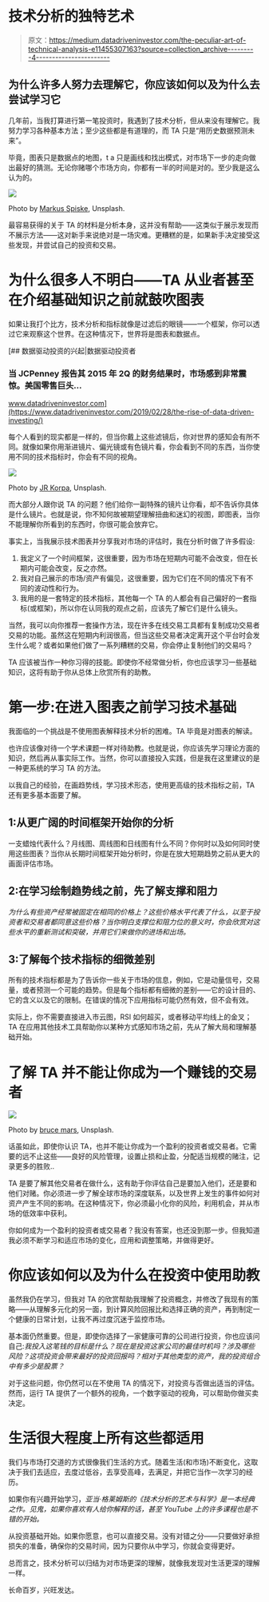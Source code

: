 # 技术分析的独特艺术

> 原文：<https://medium.datadriveninvestor.com/the-peculiar-art-of-technical-analysis-e11455307163?source=collection_archive---------4----------------------->

## 为什么许多人努力去理解它，你应该如何以及为什么去尝试学习它

几年前，当我打算进行第一笔投资时，我遇到了技术分析，但从来没有理解它。我努力学习各种基本方法；至少这些都是有道理的，而 TA 只是“用历史数据预测未来”。

毕竟，图表只是数据点的地图，t a 只是画线和找出模式，对市场下一步的走向做出最好的猜测。无论你赌哪个市场方向，你都有一半的时间是对的。至少我是这么认为的。

![](img/b5ba77a951735298c96f5027700186b5.png)

Photo by [Markus Spiske](https://unsplash.com/@markusspiske?utm_source=unsplash&utm_medium=referral&utm_content=creditCopyText), Unsplash.

最容易获得的关于 TA 的材料是分析本身，这并没有帮助——这类似于展示发现而不展示方法——这对新手来说绝对是一场灾难。更糟糕的是，如果新手决定接受这些发现，并尝试自己的投资和交易。

# 为什么很多人不明白——TA 从业者甚至在介绍基础知识之前就鼓吹图表

如果让我打个比方，技术分析和指标就像是过滤后的眼镜——一个框架，你可以透过它来观察这个世界。在这种情况下，世界将是图表和数据点。

[](https://www.datadriveninvestor.com/2019/02/28/the-rise-of-data-driven-investing/) [## 数据驱动投资的兴起|数据驱动投资者

### 当 JCPenney 报告其 2015 年 2Q 的财务结果时，市场感到非常震惊。美国零售巨头…

www.datadriveninvestor.com](https://www.datadriveninvestor.com/2019/02/28/the-rise-of-data-driven-investing/) 

每个人看到的现实都是一样的，但当你戴上这些滤镜后，你对世界的感知会有所不同。就像如果你用渐进镜片、偏光镜或有色镜片看，你会看到不同的东西，当你使用不同的技术指标时，你会有不同的视角。

![](img/f9697fab8f8e9254ca3e903dae755778.png)

Photo by [JR Korpa](https://unsplash.com/@korpa?utm_source=unsplash&utm_medium=referral&utm_content=creditCopyText), Unsplash.

而大部分人跟你说 TA 的问题？他们给你一副特殊的镜片让你看，却不告诉你具体是什么镜片。也就是说，你不知何故被期望理解扭曲和迷幻的视图，即图表，当你不能理解你所看到的东西时，你很可能会放弃它。

事实上，当我展示技术图表并分享我对市场的评估时，我在分析时做了许多假设:

1.  我定义了一个时间框架，这很重要，因为市场在短期内可能不会改变，但在长期内可能会改变，反之亦然。
2.  我对自己展示的市场/资产有偏见，这很重要，因为它们在不同的情况下有不同的波动性和行为。
3.  我用的是一套特定的技术指标，其他每一个 TA 的人都会有自己偏好的一套指标(或框架)，所以你在认同我的观点之前，应该先了解它们是什么镜头。

当然，我可以向你推荐一套操作方法，现在许多在线交易工具都有复制成功交易者交易的功能。虽然这在短期内利润很高，但当这些交易者决定离开这个平台时会发生什么呢？或者如果他们做了一系列糟糕的交易，你会停止复制他们的交易吗？

TA 应该被当作一种你习得的技能。即使你不经常做分析，你也应该学习一些基础知识，这将有助于你从总体上欣赏所有的助教。

# 第一步:在进入图表之前学习技术基础

我面临的一个挑战是不使用图表解释技术分析的困难。TA 毕竟是对图表的解读。

也许应该像对待一个学术课题一样对待助教。也就是说，你应该先学习理论方面的知识，然后再从事实际工作。当然，你可以直接投入实践，但是我在这里建议的是一种更系统的学习 TA 的方法。

以我自己的经验，在画趋势线，学习技术形态，使用更高级的技术指标之前，TA 还有更多基本面要了解。

## 1:从更广阔的时间框架开始你的分析

一支蜡烛代表什么？月线图、周线图和日线图有什么不同？你何时以及如何同时使用这些图表？当你从长期时间框架开始分析时，你是在放大短期趋势之前从更大的画面评估市场。

## 2:在学习绘制趋势线之前，先了解支撑和阻力

*为什么有些资产经常被固定在相同的价格上？这些价格水平代表了什么，以至于投资者和交易者都同意这些价格？当你明白支撑位和阻力位的意义时，你会欣赏对这些水平的重新测试和突破，并用它们来做你的进场和出场。*

## 3:了解每个技术指标的细微差别

所有的技术指标都是为了告诉你一些关于市场的信息，例如，它是动量信号，交易量，或者预测一个可能的趋势。但是每个指标都有细微的差别——它的设计目的、它的含义以及它的限制。在错误的情况下应用指标可能仍然有效，但不会有效。

实际上，你不需要直接进入市云图，RSI 如何超买，或者移动平均线上的金叉；TA 在应用其他技术工具帮助你以某种方式感知市场之前，先从了解大局和理解基础开始。

# 了解 TA 并不能让你成为一个赚钱的交易者

![](img/ba4e511e2541372e3e787685c819a9e2.png)

Photo by [bruce mars](https://unsplash.com/@brucemars?utm_source=unsplash&utm_medium=referral&utm_content=creditCopyText), Unsplash.

话虽如此，即使你认识 TA，也并不能让你成为一个盈利的投资者或交易者。它需要的远不止这些——良好的风险管理，设置止损和止盈，分配适当规模的赌注，记录更多的胜败..

TA 是要了解其他交易者在做什么，这有助于你评估自己是要加入他们，还是要和他们对赌。你必须进一步了解全球市场的深度联系，以及世界上发生的事件如何对资产产生不同的影响。在这种情况下，你必须最小化你的风险，利用机会，并从市场的低效率中获利。

你如何成为一个盈利的投资者或交易者？我没有答案，也还没到那一步。但我知道我必须不断学习和适应市场的变化，应用和调整策略，并做得更好。

# 你应该如何以及为什么在投资中使用助教

虽然我仍在学习，但我对 TA 的欣赏帮助我理解了投资概念，并修改了我现有的策略——从理解多元化的另一面，到计算风险回报比和选择正确的资产，再到制定一个健康的日常计划，让我不再过度沉迷于监控市场。

基本面仍然重要。但是，即使你选择了一家健康可靠的公司进行投资，你也应该问自己:*我投入这笔钱的目标是什么？现在是投资这家公司的最佳时机吗？涉及哪些风险？这项投资会带来最好的投资回报吗？相对于其他类型的资产，我的投资组合中有多少是股票？*

对于这些问题，你仍然可以在不使用 TA 的情况下，对投资与否做出适当的评估。然而，运行 TA 提供了一个额外的视角，一个数字驱动的视角，可以帮助你做买卖决定。

# 生活很大程度上所有这些都适用

我们与市场打交道的方式很像我们生活的方式。随着生活(和市场)不断变化，这取决于我们去适应，去度过低谷，去享受高峰，去满足，并把它当作一次学习的经历。

如果你有兴趣开始学习，*亚当·格莱姆斯的《技术分析的艺术与科学》是一本经典之作。见鬼，如果你喜欢有人给你解释的话，甚至 YouTube 上的许多课程也是不错的开始。*

从投资基础开始。如果你愿意，也可以直接交易。没有对错之分——只要做好承担损失的准备，确保你的交易时间，因为只要你从中学习，你就会变得更好。

总而言之，技术分析可以归结为对市场更深的理解，就像我发现对生活更深的理解一样。

长命百岁，兴旺发达。